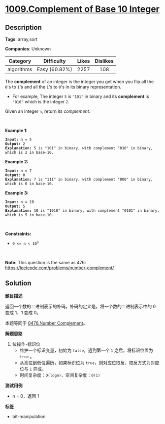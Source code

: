 # [1009.Complement of Base 10 Integer](https://leetcode.com/problems/complement-of-base-10-integer/description/)

## Description

**Tags**: array,sort

**Companies**: Unknown

|  Category  |  Difficulty   | Likes | Dislikes |
| :--------: | :-----------: | :---: | :------: |
| algorithms | Easy (60.82%) | 2257  |   108    |

<p>The <strong>complement</strong> of an integer is the integer you get when you flip all the <code>0</code>&#39;s to <code>1</code>&#39;s and all the <code>1</code>&#39;s to <code>0</code>&#39;s in its binary representation.</p>
<ul>
  <li>For example, The integer <code>5</code> is <code>&quot;101&quot;</code> in binary and its <strong>complement</strong> is <code>&quot;010&quot;</code> which is the integer <code>2</code>.</li>
</ul>
<p>Given an integer <code>n</code>, return <em>its complement</em>.</p>
<p>&nbsp;</p>
<p><strong class="example">Example 1:</strong></p>
<pre><code><strong>Input:</strong> n = 5
<strong>Output:</strong> 2
<strong>Explanation:</strong> 5 is &quot;101&quot; in binary, with complement &quot;010&quot; in binary, which is 2 in base-10.</code></pre>
<p><strong class="example">Example 2:</strong></p>
<pre><code><strong>Input:</strong> n = 7
<strong>Output:</strong> 0
<strong>Explanation:</strong> 7 is &quot;111&quot; in binary, with complement &quot;000&quot; in binary, which is 0 in base-10.</code></pre>
<p><strong class="example">Example 3:</strong></p>
<pre><code><strong>Input:</strong> n = 10
<strong>Output:</strong> 5
<strong>Explanation:</strong> 10 is &quot;1010&quot; in binary, with complement &quot;0101&quot; in binary, which is 5 in base-10.</code></pre>
<p>&nbsp;</p>
<p><strong>Constraints:</strong></p>
<ul>
  <li><code>0 &lt;= n &lt; 10<sup>9</sup></code></li>
</ul>
<p>&nbsp;</p>
<p><strong>Note:</strong> This question is the same as 476: <a href="https://leetcode.com/problems/number-complement/" target="_blank">https://leetcode.com/problems/number-complement/</a></p>

## Solution

**题目描述**

返回一个数的二进制表示的补码。补码的定义是，将一个数的二进制表示中的 0 变成 1，1 变成 0。

本题等同于 [0476.Number Complement](0476.number-complement.md)。

**解题思路**

1. 位操作-标识位
   - 维护一个标识变量，初始为 `false`，遇到第一个 `1` 之后，将标识位置为 `true` 。
   - 从高位到低位遍历，如果标识位为 `true`，则对应位取反，取反方式为对应位与 `1` 异或。
   - 时间复杂度：`O(logn)`，空间复杂度：`O(1)`

**测试用例**

- n = 0，返回 1

**标签**

- bit-manipulation
